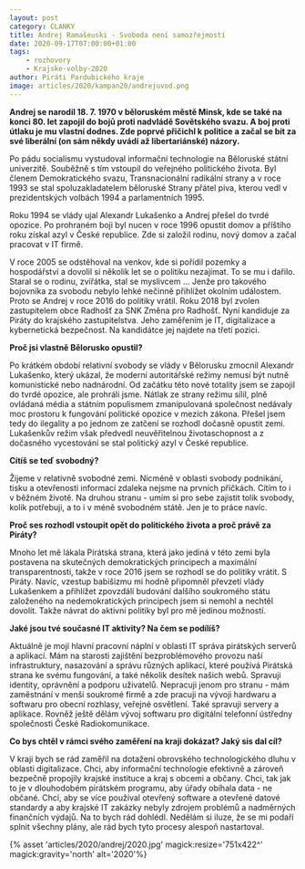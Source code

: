 ```yaml
---
layout: post
category: CLANKY
title: Andrej Ramašeuski - Svoboda není samozřejmostí 
date: 2020-09-17T07:00:00+01:00
tags:
    - rozhovory
    - Krajske-volby-2020
author: Piráti Pardubického kraje
image: articles/2020/kampan20/andrejuvod.png
---
```



**Andrej se narodil 18. 7. 1970 v běloruském městě Minsk, kde se také na konci 80. let zapojil do bojů proti nadvládě Sovětského svazu. A boj proti útlaku je mu vlastní dodnes. Zde poprvé přičichl k politice a začal se bít za své liberální (on sám někdy uvádí až libertariánské) názory.**

Po pádu socialismu vystudoval informační technologie na Běloruské státní univerzitě. Souběžně s tím vstoupil do veřejného politického života. Byl členem Demokratického svazu, Transnacionální radikální strany a v roce 1993 se stal spoluzakladatelem běloruské Strany přátel piva, kterou vedl v prezidentských volbách 1994 a parlamentních 1995.

Roku 1994 se vlády ujal Alexandr Lukašenko a Andrej přešel do tvrdé opozice. Po prohraném boji byl nucen v roce 1996 opustit domov a příštího roku získal azyl v České republice. Zde si založil rodinu, nový domov a začal pracovat v IT firmě.

V roce 2005 se odstěhoval na venkov, kde si pořídil pozemky a hospodářství a dovolil si několik let se o politiku nezajímat. To se mu i dařilo. Staral se o rodinu, zvířátka, stal se myslivcem  …  Jenže pro takového bojovníka za svobodu nebylo lehké nečinně přihlížet okolním událostem. Proto se Andrej v roce 2016 do politiky vrátil. Roku 2018 byl zvolen zastupitelem obce Radhošť za SNK Změna pro Radhošť. Nyní kandiduje za Piráty do krajského zastupitelstva. Jeho zaměřením je IT, digitalizace a kybernetická bezpečnost. Na kandidátce jej najdete na třetí pozici.

**Proč jsi vlastně Bělorusko opustil?**

Po krátkém období relativní svobody se vlády v Bělorusku zmocnil Alexandr Lukašenko, který ukázal, že moderní autoritářské režimy nemusí být nutně komunistické nebo nadnárodní. Od začátku této nové totality jsem se zapojil do tvrdé opozice, ale prohráli jsme. Nátlak ze strany režimu sílil, plně ovládaná média a státním populismem zmanipulovaná společnost nedávaly moc prostoru k fungování politické opozice v mezích zákona. Přešel jsem tedy do ilegality a po jednom ze zatčení se rozhodl dočasně opustit zemi. Lukašenkův režim však předvedl neuvěřitelnou životaschopnost a z dočasného vycestování se stal politický azyl v České republice.

**Cítíš se teď svobodný?**

Žijeme v relativně svobodné zemi. Nicméně v oblasti svobody podnikání, tisku a otevřenosti informací zdaleka nejsme na prvních příčkách. Cítím to i v běžném životě. Na druhou stranu - umím si pro sebe zajistit tolik svobody, kolik potřebuji, a to i v méně svobodném státě. Jen je to práce navíc.

**Proč ses rozhodl vstoupit opět do politického života a proč právě za Piráty?**

Mnoho let mě lákala Pirátská strana, která jako jediná v této zemi byla postavena na skutečných demokratických principech a maximální transparentnosti, takže v roce 2016 jsem se rozhodl se do politiky vrátit. S Piráty. Navíc, vzestup babišizmu mi hodně připomněl převzetí vlády Lukašenkem a přihlížet zpovzdálí budování dalšího soukromého státu založeného na nedemokratických principech jsem si nemohl a nechtěl dovolit. Takže návrat do aktivní politiky byl pro mě jedinou možností.

**Jaké jsou tvé současné IT aktivity? Na čem se podílíš?**

Aktuálně je mojí hlavní pracovní náplní v oblasti IT správa pirátských serverů a aplikací. Mám na starosti zajištění bezproblémového provozu naší infrastruktury, nasazování a správu různých aplikací, které používá Pirátská strana ke svému fungování, a také několik desítek našich webů. Spravuji identity, oprávnění a podporu uživatelů. Nepracuji jenom pro stranu - mám zaměstnání v menší soukromé firmě a zde pracuji na vývoji hardwaru a softwaru pro obecní rozhlasy, veřejné osvětlení. Také spravuji servery a aplikace. Rovněž ještě dělám vývoj softwaru pro digitální telefonní ústředny společnosti České Radiokomunikace.

**Co bys chtěl v rámci svého zaměření na kraji dokázat? Jaký sis dal cíl?**

V kraji bych se rád zaměřil na dotažení obrovského technologického dluhu v oblasti digitalizace. Chci, aby informační technologie efektivně a zároveň bezpečně propojily krajské instituce a kraj s obcemi a občany. Chci, tak jak to je v dlouhodobém pirátském programu, aby úřady obíhala data - ne občané. Chci, aby se více používal otevřený software a otevřené datové standardy a aby krajské IT zakázky nebyly zdrojem problémů a nadměrných finančních výdajů. Na to bych rád dohlédl. Nedělám si iluze, že se mi podaří splnit všechny plány, ale rád bych tyto procesy alespoň nastartoval.

{% asset 'articles/2020/andrej/2020.jpg' magick:resize='751x422^' magick:gravity='north' alt='2020'%}

